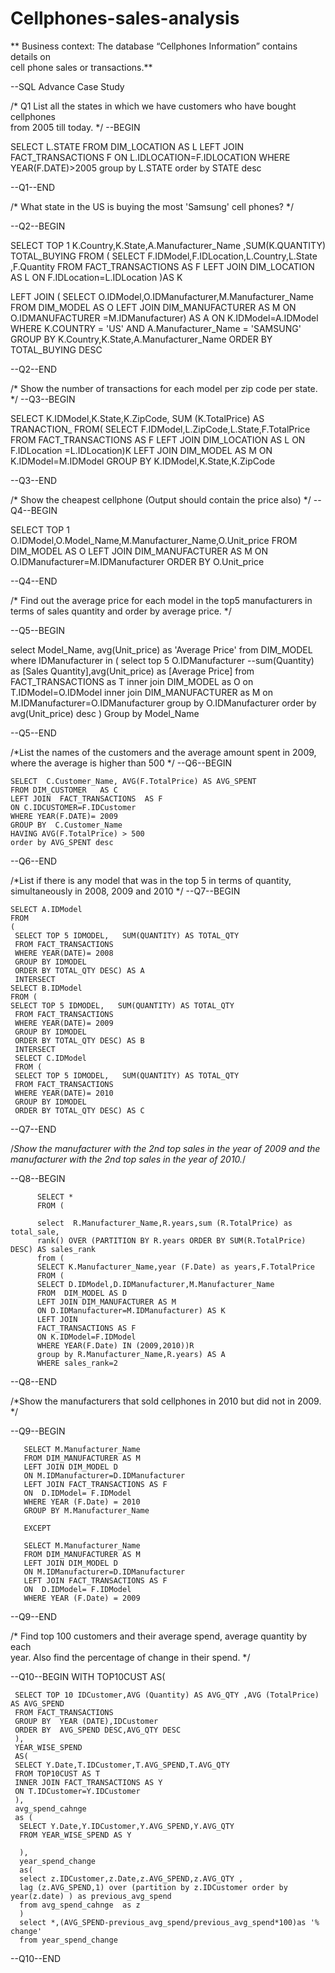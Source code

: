 # Cellphones-sales-analysis
**
 Business context: The database “Cellphones Information” contains details on  
cell phone sales or transactions.**   

--SQL Advance Case Study

/* Q1 List all the states in which we have customers who have bought cellphones  
from 2005 till today.  */ 
--BEGIN 
	
SELECT L.STATE
FROM DIM_LOCATION  AS L
LEFT JOIN FACT_TRANSACTIONS F
ON L.IDLOCATION=F.IDLOCATION
WHERE YEAR(F.DATE)>2005
group by L.STATE
order by STATE desc


--Q1--END

        
/* What state in the US is buying the most 'Samsung' cell phones?   */

--Q2--BEGIN
	


SELECT TOP 1 K.Country,K.State,A.Manufacturer_Name ,SUM(K.QUANTITY) TOTAL_BUYING
   FROM 
   (
   SELECT F.IDModel,F.IDLocation,L.Country,L.State ,F.Quantity
   FROM FACT_TRANSACTIONS AS F
   LEFT JOIN DIM_LOCATION  AS L
   ON F.IDLocation=L.IDLocation
   )AS K

   LEFT JOIN
  (
  SELECT O.IDModel,O.IDManufacturer,M.Manufacturer_Name
  FROM DIM_MODEL AS O
  LEFT JOIN  DIM_MANUFACTURER AS M
  ON O.IDMANUFACTURER =M.IDManufacturer) AS A
  ON K.IDModel=A.IDModel
   WHERE  K.COUNTRY = 'US'
           AND
     A.Manufacturer_Name = 'SAMSUNG'
  GROUP BY K.Country,K.State,A.Manufacturer_Name
  ORDER BY TOTAL_BUYING DESC



--Q2--END


 /* Show the number of transactions for each model per zip code per state.  */
--Q3--BEGIN      
	
  SELECT K.IDModel,K.State,K.ZipCode,  SUM (K.TotalPrice) AS TRANACTION_
  FROM(
   SELECT F.IDModel,L.ZipCode,L.State,F.TotalPrice
   FROM FACT_TRANSACTIONS AS F
   LEFT JOIN  DIM_LOCATION   AS L
   ON F.IDLocation =L.IDLocation)K
   LEFT JOIN DIM_MODEL AS M
   ON K.IDModel=M.IDModel
   GROUP BY K.IDModel,K.State,K.ZipCode

--Q3--END


/* Show the cheapest cellphone (Output should contain the price also) */
--Q4--BEGIN


 SELECT TOP 1 O.IDModel,O.Model_Name,M.Manufacturer_Name,O.Unit_price
 FROM DIM_MODEL AS O
 LEFT JOIN DIM_MANUFACTURER AS M
 ON O.IDManufacturer=M.IDManufacturer
 ORDER BY O.Unit_price


--Q4--END

/* Find out the average price for each model in the top5 manufacturers in  
terms of sales quantity and order by average price.   */

--Q5--BEGIN
 
select Model_Name, avg(Unit_price) as 'Average Price'
from DIM_MODEL
where IDManufacturer in (
								select top 5 O.IDManufacturer 
								--sum(Quantity) as [Sales Quantity],avg(Unit_price) as [Average Price]
								from FACT_TRANSACTIONS as T 
								inner join DIM_MODEL as O
										on T.IDModel=O.IDModel
								inner join DIM_MANUFACTURER as M
								      on M.IDManufacturer=O.IDManufacturer
								group by O.IDManufacturer
								order by avg(Unit_price) desc  ) 
Group by  Model_Name
     

--Q5--END


/*List the names of the customers and the average amount spent in 2009,  
where the average is higher than 500  */
--Q6--BEGIN


    SELECT  C.Customer_Name, AVG(F.TotalPrice) AS AVG_SPENT
    FROM DIM_CUSTOMER   AS C
    LEFT JOIN  FACT_TRANSACTIONS  AS F
    ON C.IDCUSTOMER=F.IDCustomer
	WHERE YEAR(F.DATE)= 2009   
	GROUP BY  C.Customer_Name
	HAVING AVG(F.TotalPrice) > 500
	order by AVG_SPENT desc

--Q6--END


/*List if there is any model that was in the top 5 in terms of quantity,  
simultaneously in 2008, 2009 and 2010   */
--Q7--BEGIN  
	
	SELECT A.IDModel
	FROM
	(
     SELECT TOP 5 IDMODEL,   SUM(QUANTITY) AS TOTAL_QTY
     FROM FACT_TRANSACTIONS  
     WHERE YEAR(DATE)= 2008
     GROUP BY IDMODEL
     ORDER BY TOTAL_QTY DESC) AS A
	 INTERSECT
    SELECT B.IDModel
	FROM (
    SELECT TOP 5 IDMODEL,   SUM(QUANTITY) AS TOTAL_QTY
     FROM FACT_TRANSACTIONS 
     WHERE YEAR(DATE)= 2009
     GROUP BY IDMODEL
     ORDER BY TOTAL_QTY DESC) AS B
     INTERSECT
	 SELECT C.IDModel
	 FROM (
     SELECT TOP 5 IDMODEL,   SUM(QUANTITY) AS TOTAL_QTY
     FROM FACT_TRANSACTIONS 
     WHERE YEAR(DATE)= 2010
     GROUP BY IDMODEL
     ORDER BY TOTAL_QTY DESC) AS C

--Q7--END	

/*Show the manufacturer with the 2nd top sales in the year of 2009 and the  
manufacturer with the 2nd top sales in the year of 2010.*/

--Q8--BEGIN
   
          SELECT *
		  FROM (
         
          select  R.Manufacturer_Name,R.years,sum (R.TotalPrice) as total_sale,
		  rank() OVER (PARTITION BY R.years ORDER BY SUM(R.TotalPrice) DESC) AS sales_rank
          from (
          SELECT K.Manufacturer_Name,year (F.Date) as years,F.TotalPrice  
          FROM (
          SELECT D.IDModel,D.IDManufacturer,M.Manufacturer_Name
          FROM  DIM_MODEL AS D
          LEFT JOIN DIM_MANUFACTURER AS M
          ON D.IDManufacturer=M.IDManufacturer) AS K
          LEFT JOIN
          FACT_TRANSACTIONS AS F
          ON K.IDModel=F.IDModel
          WHERE YEAR(F.Date) IN (2009,2010))R
		  group by R.Manufacturer_Name,R.years) AS A
		  WHERE sales_rank=2

--Q8--END

 /*Show the manufacturers that sold cellphones in 2010 but did not in 2009. */

--Q9--BEGIN

  
       SELECT M.Manufacturer_Name
       FROM DIM_MANUFACTURER AS M
       LEFT JOIN DIM_MODEL D
       ON M.IDManufacturer=D.IDManufacturer
       LEFT JOIN FACT_TRANSACTIONS AS F
       ON  D.IDModel= F.IDModel
       WHERE YEAR (F.Date) = 2010
       GROUP BY M.Manufacturer_Name

       EXCEPT
    
       SELECT M.Manufacturer_Name
       FROM DIM_MANUFACTURER AS M
       LEFT JOIN DIM_MODEL D
       ON M.IDManufacturer=D.IDManufacturer
       LEFT JOIN FACT_TRANSACTIONS AS F
       ON  D.IDModel= F.IDModel
       WHERE YEAR (F.Date) = 2009
 
      

--Q9--END



/* Find top 100 customers and their average spend, average quantity by each  
year. Also find the percentage of change in their spend. */

--Q10--BEGIN
WITH TOP10CUST
AS(

     SELECT TOP 10 IDCustomer,AVG (Quantity) AS AVG_QTY ,AVG (TotalPrice) AS AVG_SPEND
     FROM FACT_TRANSACTIONS 
	 GROUP BY  YEAR (DATE),IDCustomer
	 ORDER BY  AVG_SPEND DESC,AVG_QTY DESC
	 ),
	 YEAR_WISE_SPEND
	 AS(
	 SELECT Y.Date,T.IDCustomer,T.AVG_SPEND,T.AVG_QTY
	 FROM TOP10CUST AS T
	 INNER JOIN FACT_TRANSACTIONS AS Y
	 ON T.IDCustomer=Y.IDCustomer
	 ),
	 avg_spend_cahnge
	 as (
      SELECT Y.Date,Y.IDCustomer,Y.AVG_SPEND,Y.AVG_QTY
      FROM YEAR_WISE_SPEND AS Y
     
	  ),
	  year_spend_change 
	  as(
	  select z.IDCustomer,z.Date,z.AVG_SPEND,z.AVG_QTY ,
	  lag (z.AVG_SPEND,1) over (partition by z.IDCustomer order by year(z.date) ) as previous_avg_spend
	  from avg_spend_cahnge  as z
	  )
	  select *,(AVG_SPEND-previous_avg_spend/previous_avg_spend*100)as '% change'
	  from year_spend_change 



--Q10--END
